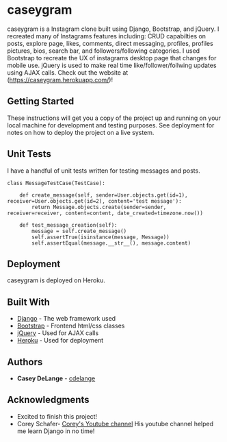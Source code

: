 # caseygram
caseygram is a Instagram clone built using Django, Bootstrap, and jQuery. I recreated many of Instagrams features including: CRUD capabilties on posts, explore page, likes, comments, direct messaging, profiles, profiles pictures, bios, search bar, and followers/following categories. I used Bootstrap to recreate the UX of instagrams desktop page that changes for mobile use. jQuery is used to make real time like/follower/follwing updates using AJAX calls. Check out the website at (https://caseygram.herokuapp.com/)!
## Getting Started

These instructions will get you a copy of the project up and running on your local machine for development and testing purposes. See deployment for notes on how to deploy the project on a live system.


## Unit Tests

I have a handful of unit tests written for testing messages and posts.

```
class MessageTestCase(TestCase):

    def create_message(self, sender=User.objects.get(id=1), receiver=User.objects.get(id=2), content='test message'):
        return Message.objects.create(sender=sender, receiver=receiver, content=content, date_created=timezone.now())

    def test_message_creation(self):
        message = self.create_message()
        self.assertTrue(isinstance(message, Message))
        self.assertEqual(message.__str__(), message.content)
```

## Deployment

caseygram is deployed on Heroku.

## Built With

* [Django](https://www.djangoproject.com/) - The web framework used
* [Bootstrap](https://getbootstrap.com/) - Frontend html/css classes
* [jQuery](https://jquery.com/) - Used for AJAX calls
* [Heroku](https://www.heroku.com/) - Used for deployment

## Authors

* **Casey DeLange** - [cdelange](https://github.com/cdelange)


## Acknowledgments
* Excited to finish this project!
* Corey Schafer- [Corey's Youtube channel](https://www.youtube.com/channel/UCCezIgC97PvUuR4_gbFUs5g) His youtube channel helped me learn Django in no time!

